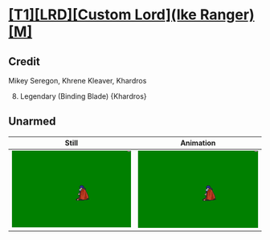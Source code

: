 # [\[T1\]\[LRD\]\[Custom Lord\]\(Ike Ranger\)\[M\]](../)

## Credit

Mikey Seregon, Khrene Kleaver, Khardros

8. Legendary (Binding Blade) {Khardros}
	
## Unarmed

| Still | Animation |
| :---: | :-------: |
| ![Unarmed still](./Unarmed_000.png) | ![Unarmed animation](./Unarmed.gif) |
